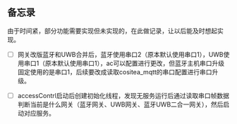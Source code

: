 ## 备忘录

由于时间紧，部分功能需要实现但未实现的，在此做记录，让以后能及时想起实现。

- [ ] 网关改版蓝牙和UWB合并后，蓝牙使用串口2（原本默认使用串口1），UWB使用串口1（原本默认使用串口1），ac可以配置进行更改，但蓝牙主机串口升级固定使用的是串口1，后续要改成读取cositea_mqtt的串口配置进行串口升级。
- [ ] accessContrl启动后创建初始化线程，发现无服务运行后通过读取串口帧数据判断当前是什么网关（蓝牙网关、UWB网关、蓝牙UWB二合一网关），然后启动对应服务。

